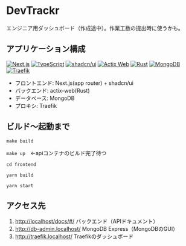 # DevTrackr

エンジニア用ダッシュボード（作成途中）。作業工数の提出時に使うかも。

## アプリケーション構成

[![Next.js](https://img.shields.io/badge/Next.js-000000?style=for-the-badge&logo=next.js&logoColor=white)](https://nextjs.org/)
[![TypeScript](https://img.shields.io/badge/TypeScript-3178C6?style=for-the-badge&logo=typescript&logoColor=white)](https://www.typescriptlang.org/)
[![shadcn/ui](https://img.shields.io/badge/shadcn%2Fui-000000?style=for-the-badge&logo=shadcnui&logoColor=white)](https://ui.shadcn.com/)
[![Actix Web](https://img.shields.io/badge/Actix_Web-000000?style=for-the-badge&logo=rust&logoColor=white)](https://actix.rs/)
[![Rust](https://img.shields.io/badge/Rust-BD081C?style=for-the-badge&logo=rust&logoColor=white)](https://www.rust-lang.org/)
[![MongoDB](https://img.shields.io/badge/MongoDB-47A248?style=for-the-badge&logo=mongodb&logoColor=white)](https://www.mongodb.com/)
[![Traefik](https://img.shields.io/badge/Traefik-24A1C1?style=for-the-badge&logo=traefik&logoColor=white)](https://traefik.io/)

- フロントエンド: Next.js(app router) + shadcn/ui
- バックエンド: actix-web(Rust)
- データベース: MongoDB
- プロキシ: Traefik

## ビルド〜起動まで

`make build`

`make up`　←apiコンテナのビルド完了待つ

`cd frontend`

`yarn build`

`yarn start`
## アクセス先

1. <http://localhost/docs/#/>
   バックエンド（APIドキュメント）
2. <http://db-admin.localhost/>
   MongoDB Express（MongoDBのGUI）
3. <http://traefik.localhost/>
   Traefikのダッシュボード
